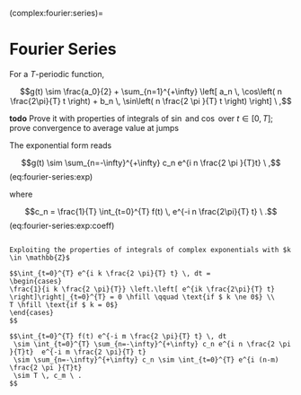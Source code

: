 (complex:fourier:series)=
# Fourier Series

For a $T$-periodic function,

$$g(t) \sim \frac{a_0}{2} + \sum_{n=1}^{+\infty} \left[ a_n \, \cos\left( n \frac{2\pi}{T} t \right) + b_n \, \sin\left( n \frac{2 \pi }{T} t \right) \right] \ ,$$

**todo** Prove it with properties of integrals of $\sin$ and $\cos$ over $t \in \left[ 0, T \right]$; prove convergence to average value at jumps

The exponential form reads

$$g(t) \sim \sum_{n=-\infty}^{+\infty} c_n e^{i n \frac{2 \pi }{T}t} \ ,$$ (eq:fourier-series:exp)

where 

$$c_n = \frac{1}{T} \int_{t=0}^{T} f(t) \, e^{-i n \frac{2\pi}{T} t} \ .$$ (eq:fourier-series:exp:coeff)

```{dropdown} Proof

Exploiting the properties of integrals of complex exponentials with $k \in \mathbb{Z}$

$$\int_{t=0}^{T} e^{i k \frac{2 \pi}{T} t} \, dt = 
\begin{cases}
\frac{1}{i k \frac{2 \pi}{T}} \left.\left[ e^{ik \frac{2\pi}{T} t} \right]\right|_{t=0}^{T} = 0 \hfill \qquad \text{if $ k \ne 0$} \\
T \hfill \text{if $ k = 0$}
\end{cases}
$$

$$\int_{t=0}^{T} f(t) e^{-i m \frac{2 \pi}{T} t} \, dt
 \sim \int_{t=0}^{T} \sum_{n=-\infty}^{+\infty} c_n e^{i n \frac{2 \pi }{T}t}  e^{-i m \frac{2 \pi}{T} t}
 \sim \sum_{n=-\infty}^{+\infty} c_n \sim \int_{t=0}^{T} e^{i (n-m) \frac{2 \pi }{T}t} 
 \sim T \, c_m \ .
$$
```

